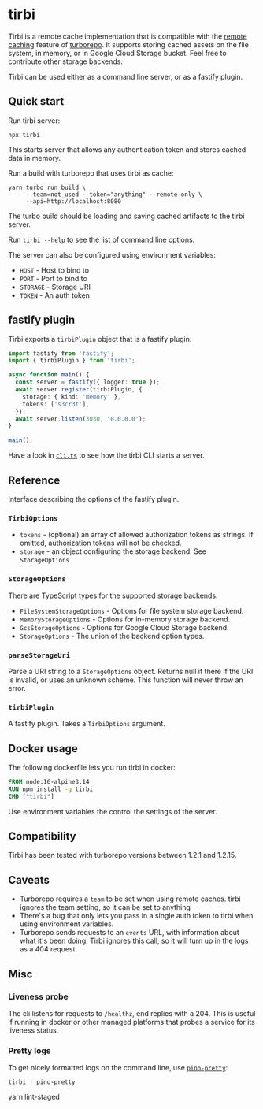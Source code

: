 # tirbi

Tirbi is a remote cache implementation that is compatible with the
[remote caching](https://turborepo.org/docs/core-concepts/remote-caching)
feature of [turborepo](https://turborepo.org). It supports storing cached assets
on the file system, in memory, or in Google Cloud Storage bucket. Feel free to
contribute other storage backends.

Tirbi can be used either as a command line server, or as a fastify plugin.

## Quick start

Run tirbi server:

```shell
npx tirbi
```

This starts server that allows any authentication token and stores cached data
in memory.

Run a build with turborepo that uses tirbi as cache:

```shell
yarn turbo run build \
     --team=not_used --token="anything" --remote-only \
     --api=http://localhost:8080
```

The turbo build should be loading and saving cached artifacts to the tirbi
server.

Run `tirbi --help` to see the list of command line options.

The server can also be configured using environment variables:

- `HOST` - Host to bind to
- `PORT` - Port to bind to
- `STORAGE` - Storage URI
- `TOKEN` - An auth token

## fastify plugin

Tirbi exports a `tirbiPlugin` object that is a fastify plugin:

```typescript
import fastify from 'fastify';
import { tirbiPlugin } from 'tirbi';

async function main() {
  const server = fastify({ logger: true });
  await server.register(tirbiPlugin, {
    storage: { kind: 'memory' },
    tokens: ['s3cr3t'],
  });
  await server.listen(3030, '0.0.0.0');
}

main();
```

Have a look in [`cli.ts`](./src/cli.ts) to see how the tirbi CLI starts a
server.

## Reference

Interface describing the options of the fastify plugin.

### `TirbiOptions`

- `tokens` - (optional) an array of allowed authorization tokens as strings. If
  omitted, authorization tokens will not be checked.
- `storage` - an object configuring the storage backend. See `StorageOptions`

### `StorageOptions`

There are TypeScript types for the supported storage backends:

- `FileSystemStorageOptions` - Options for file system storage backend.
- `MemoryStorageOptions` - Options for in-memory storage backend.
- `GcsStorageOptions` - Options for Google Cloud Storage backend.
- `StorageOptions` - The union of the backend option types.

### `parseStorageUri`

Parse a URI string to a `StorageOptions` object. Returns null if there if the
URI is invalid, or uses an unknown scheme. This function will never throw an
error.

### `tirbiPlugin`

A fastify plugin. Takes a `TirbiOptions` argument.

## Docker usage

The following dockerfile lets you run tirbi in docker:

```dockerfile
FROM node:16-alpine3.14
RUN npm install -g tirbi
CMD ["tirbi"]
```

Use environment variables the control the settings of the server.

## Compatibility

Tirbi has been tested with turborepo versions between 1.2.1 and 1.2.15.

## Caveats

- Turborepo requires a `team` to be set when using remote caches. tirbi ignores
  the team setting, so it can be set to anything
- There's a bug that only lets you pass in a single auth token to tirbi when
  using environment variables.
- Turborepo sends requests to an `events` URL, with information about what it's
  been doing. Tirbi ignores this call, so it will turn up in the logs as a 404
  request.

## Misc

### Liveness probe

The cli listens for requests to `/healthz`, end replies with a 204. This is
useful if running in docker or other managed platforms that probes a service for
its liveness status.

### Pretty logs

To get nicely formatted logs on the command line, use
[`pino-pretty`](https://github.com/pinojs/pino-pretty):

```shell
tirbi | pino-pretty
```

yarn lint-staged
